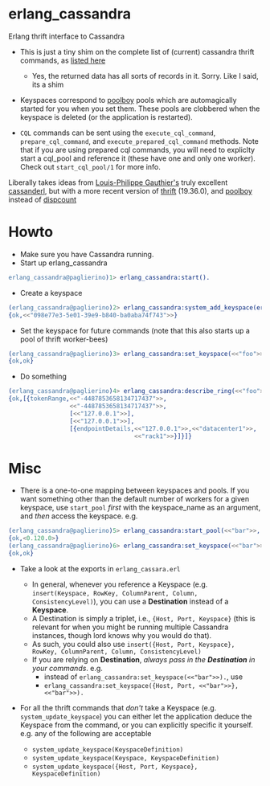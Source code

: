 erlang_cassandra
================

Erlang thrift interface to Cassandra

- This is just a tiny shim on the  complete list of (current) cassandra thrift commands, as [listed here](http://wiki.apache.org/cassandra/API10)
  - Yes, the returned data has all sorts of records in it. Sorry. Like I said, its a shim

- Keyspaces correspond to [poolboy](https://github.com/devinus/poolboy) pools which are automagically started for you when you set them.  These pools are clobbered when  the keyspace is deleted (or the application is restarted).

- ```CQL``` commands can be sent using the ```execute_cql_command```, ```prepare_cql_command```, and ```execute_prepared_cql_command``` methods.  Note that if you are using prepared cql commands, you will need to expliclty start a cql_pool and reference it (these have one and only one worker). Check out ```start_cql_pool/1``` for more info.


Liberally takes ideas from
[Louis-Philippe Gauthier's](https://github.com/lpgauth) truly excellent [cassanderl](https://github.com/lpgauth/cassanderl), but with a more recent version of [thrift](https://github.com/dieswaytoofast/thrift) (19.36.0), and [poolboy](https://github.com/devinus/poolboy) instead of [dispcount](https://github.com/ferd/dispcount)

Howto
============

*  Make sure you have Cassandra running.
*  Start up erlang_cassandra

```erlang
erlang_cassandra@paglierino)1> erlang_cassandra:start().
```  

* Create a keyspace

```erlang
(erlang_cassandra@paglierino)2> erlang_cassandra:system_add_keyspace(erlang_cassandra:keyspace_definition(<<"foo">>)).
{ok,<<"098e77e3-5e01-39e9-b840-ba0aba74f743">>}
```


* Set the keyspace for future commands (note that this also starts up a pool of thrift worker-bees)

```erlang
(erlang_cassandra@paglierino)3> erlang_cassandra:set_keyspace(<<"foo">>).
{ok,ok}
```
* Do something

```erlang
(erlang_cassandra@paglierino)4> erlang_cassandra:describe_ring(<<"foo">>).
{ok,[{tokenRange,<<"-4487853658134717437">>,
                 <<"-4487853658134717437">>,
                 [<<"127.0.0.1">>],
                 [<<"127.0.0.1">>],
                 [{endpointDetails,<<"127.0.0.1">>,<<"datacenter1">>,
                                   <<"rack1">>}]}]}
```


Misc
============

* There is a one-to-one mapping between keyspaces and pools. If you want something other than the default number of workers for a given keyspace, use ```start_pool``` *first* with the keyspace_name as an argument, and *then* access the keyspace.  e.g.
 
``` erlang
(erlang_cassandra@paglierino)5> erlang_cassandra:start_pool(<<"bar">>, [{max_size, 10}]).
{ok,<0.120.0>}
(erlang_cassandra@paglierino)6> erlang_cassandra:set_keyspace(<<"bar">>).
{ok,ok}
```

* Take a look at the exports in ```erlang_cassara.erl```
   * In general, whenever you reference a Keyspace (e.g. ```insert(Keyspace, RowKey, ColumnParent, Column, ConsistencyLevel)```), you can use a **Destination** instead of a **Keyspace**.
   * A Destination is simply a triplet, i.e., ```{Host, Port, Keyspace}``` (this is relevant for when you might be running multiple Cassandra instances, though lord knows why you would do that).
   * As such, you could also use ```insert({Host, Port, Keyspace}, RowKey, ColumnParent, Column, ConsistencyLevel)```
   * If you are relying on **Destination**, _always pass in the **Destination** in your commands_. e.g.
       * instead of ```erlang_cassandra:set_keyspace(<<"bar">>).```, use
       * ```erlang_cassandra:set_keyspace({Host, Port, <<"bar">>}, <<"bar">>).```
   
*  For all the thrift commands that _don't_ take a Keyspace (e.g. ```system_update_keyspace```) you can either let the application deduce the Keyspace from the command, or you can explicitly specific it yourself.  e.g. any of the following are acceptable

   * ```system_update_keyspace(KeyspaceDefinition)```
   * ```system_update_keyspace(Keyspace, KeyspaceDefinition)``` 
   * ```system_update_keyspace({Host, Port, Keyspace}, KeyspaceDefinition)``` 